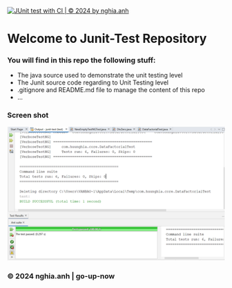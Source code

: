 [![JUnit test with CI | © 2024 by nghia.anh](https://github.com/go-up-now/junit-test/actions/workflows/junit-test-ci.yml/badge.svg)](https://github.com/go-up-now/junit-test/actions/workflows/junit-test-ci.yml)

# Welcome to Junit-Test Repository

### You will find in this repo the following stuff:
* The java source used to demonstrate the unit testing level
* The Junit source code regarding to Unit Testing level
* .gitignore and README.md file to manage the content of this repo
* ...

### Screen shot
![junit with TDD](https://github.com/go-up-now/junit-test/blob/main/images/unit-test-success.png)

### © 2024 nghia.anh | go-up-now